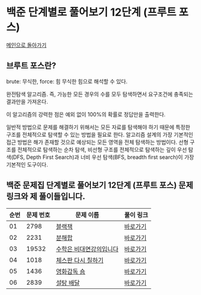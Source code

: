 # 백준 단계별로 풀어보기 12단계 (프루트 포스)

[메인으로 돌아가기](https://github.com/younjun1234/Baekjoon/tree/main)

## 브루트 포스란?

brute: 무식한, force: 힘   무식한 힘으로 해석할 수 있다.

완전탐색 알고리즘. 즉, 가능한 모든 경우의 수를 모두 탐색하면서 요구조건에 충족되는 결과만을 가져온다.

이 알고리즘의 강력한 점은 예외 없이 100%의 확률로 정답만을 출력한다.

일반적 방법으로 문제를 해결하기 위해서는 모든 자료를 탐색해야 하기 때문에 특정한 구조를 전체적으로 탐색할 수 있는 방법을 필요로 한다.
알고리즘 설계의 가장 기본적인 접근 방법은 해가 존재할 것으로 예상되는 모든 영역을 전체 탐색하는 방법이다.
선형 구조를 전체적으로 탐색하는 순차 탐색, 비선형 구조를 전체적으로 탐색하는 깊이 우선 탐색(DFS, Depth First Search)과 너비 우선 탐색(BFS, breadth first search)이 가장 기본적인 도구이다.

## 백준 문제집 단계별로 풀어보기  12단계 (프루트 포스) 문제 링크와 제 풀이들입니다.

| 순번 | 문제 번호 | 문제 이름 | 풀이 링크 |
|----------|----------|----------|----------|
| 01 | 2798 | 	[블랙잭](https://www.acmicpc.net/problem/2798) | [바로가기](https://github.com/younjun1234/Baekjoon/blob/main/%EB%B8%8C%EB%A3%A8%ED%8A%B8%20%ED%8F%AC%EC%8A%A4/%EB%B8%94%EB%9E%99%EC%9E%AD.java) |
| 02 | 2231 | 	[분해합](https://www.acmicpc.net/problem/2231) | [바로가기](https://github.com/younjun1234/Baekjoon/blob/main/%EB%B8%8C%EB%A3%A8%ED%8A%B8%20%ED%8F%AC%EC%8A%A4/%EB%B6%84%ED%95%B4%ED%95%A9.java) |
| 03 | 19532 | 	[수학은 비대면강의입니다](https://www.acmicpc.net/problem/19532) | [바로가기](https://github.com/younjun1234/Baekjoon/blob/main/%EB%B8%8C%EB%A3%A8%ED%8A%B8%20%ED%8F%AC%EC%8A%A4/%EC%88%98%ED%95%99%EC%9D%80%20%EB%B9%84%EB%8C%80%EB%A9%B4%EA%B0%95%EC%9D%98%EC%9E%85%EB%8B%88%EB%8B%A4.java) |
| 04 | 1018 | 	[체스판 다시 칠하기](https://www.acmicpc.net/problem/1018) | [바로가기](https://github.com/younjun1234/Baekjoon/blob/main/%EB%B8%8C%EB%A3%A8%ED%8A%B8%20%ED%8F%AC%EC%8A%A4/%EC%B2%B4%EC%8A%A4%ED%8C%90%20%EB%8B%A4%EC%8B%9C%20%EC%B9%A0%ED%95%98%EA%B8%B0.java) |
| 05 | 1436	 | 	[영화감독 숌](https://www.acmicpc.net/problem/1436	) | [바로가기](https://github.com/younjun1234/Baekjoon/blob/main/%EB%B8%8C%EB%A3%A8%ED%8A%B8%20%ED%8F%AC%EC%8A%A4/%EC%98%81%ED%99%94%EA%B0%90%EB%8F%85%20%EC%88%8C.java) |
| 06 | 2839 | 	[설탕 배달](https://www.acmicpc.net/problem/2839) | [바로가기](https://github.com/younjun1234/Baekjoon/blob/main/%EB%B8%8C%EB%A3%A8%ED%8A%B8%20%ED%8F%AC%EC%8A%A4/%EC%84%A4%ED%83%95%20%EB%B0%B0%EB%8B%AC.java) |
